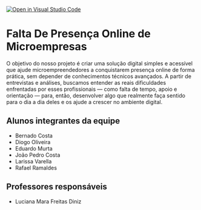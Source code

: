 [![Open in Visual Studio Code](https://classroom.github.com/assets/open-in-vscode-2e0aaae1b6195c2367325f4f02e2d04e9abb55f0b24a779b69b11b9e10269abc.svg)](https://classroom.github.com/online_ide?assignment_repo_id=19042198&assignment_repo_type=AssignmentRepo)
# Falta De Presença Online de Microempresas

O objetivo do nosso projeto é criar uma solução digital simples e acessível que ajude microempreendedores a conquistarem presença online de forma prática, sem depender de conhecimentos técnicos avançados. A partir de entrevistas e análises, buscamos entender as reais dificuldades enfrentadas por esses profissionais — como falta de tempo, apoio e orientação — para, então, desenvolver algo que realmente faça sentido para o dia a dia deles e os ajude a crescer no ambiente digital.

## Alunos integrantes da equipe

* Bernado Costa
* Diogo Oliveira
* Eduardo Murta
* João Pedro Costa
* Larissa Varella
* Rafael Ramaldes

## Professores responsáveis

* Luciana Mara Freitas Diniz


